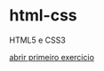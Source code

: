 # html-css
 HTML5 e CSS3

 <a href="josaelaraujo.github.io./ex013/index.html">abrir primeiro exercicio</a>

